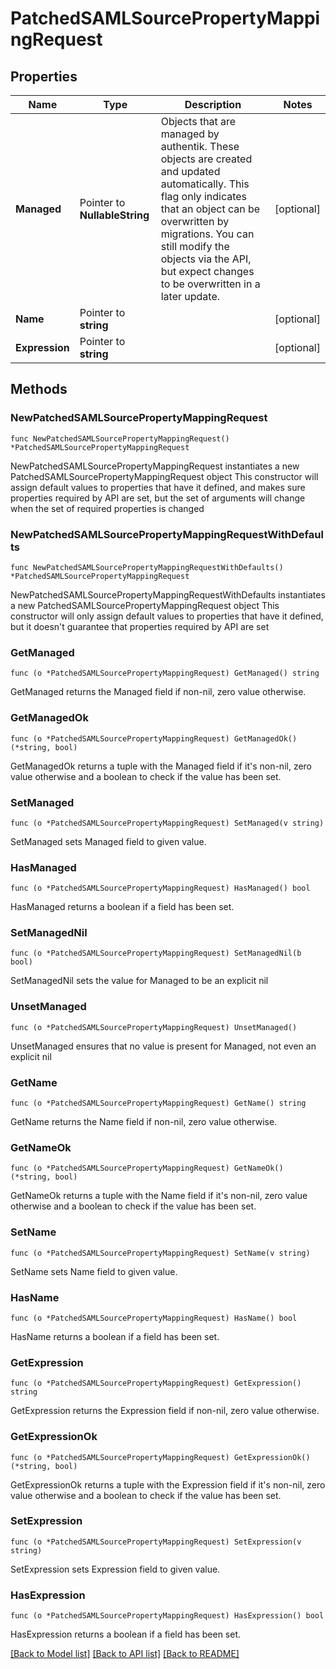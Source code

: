 # PatchedSAMLSourcePropertyMappingRequest

## Properties

Name | Type | Description | Notes
------------ | ------------- | ------------- | -------------
**Managed** | Pointer to **NullableString** | Objects that are managed by authentik. These objects are created and updated automatically. This flag only indicates that an object can be overwritten by migrations. You can still modify the objects via the API, but expect changes to be overwritten in a later update. | [optional] 
**Name** | Pointer to **string** |  | [optional] 
**Expression** | Pointer to **string** |  | [optional] 

## Methods

### NewPatchedSAMLSourcePropertyMappingRequest

`func NewPatchedSAMLSourcePropertyMappingRequest() *PatchedSAMLSourcePropertyMappingRequest`

NewPatchedSAMLSourcePropertyMappingRequest instantiates a new PatchedSAMLSourcePropertyMappingRequest object
This constructor will assign default values to properties that have it defined,
and makes sure properties required by API are set, but the set of arguments
will change when the set of required properties is changed

### NewPatchedSAMLSourcePropertyMappingRequestWithDefaults

`func NewPatchedSAMLSourcePropertyMappingRequestWithDefaults() *PatchedSAMLSourcePropertyMappingRequest`

NewPatchedSAMLSourcePropertyMappingRequestWithDefaults instantiates a new PatchedSAMLSourcePropertyMappingRequest object
This constructor will only assign default values to properties that have it defined,
but it doesn't guarantee that properties required by API are set

### GetManaged

`func (o *PatchedSAMLSourcePropertyMappingRequest) GetManaged() string`

GetManaged returns the Managed field if non-nil, zero value otherwise.

### GetManagedOk

`func (o *PatchedSAMLSourcePropertyMappingRequest) GetManagedOk() (*string, bool)`

GetManagedOk returns a tuple with the Managed field if it's non-nil, zero value otherwise
and a boolean to check if the value has been set.

### SetManaged

`func (o *PatchedSAMLSourcePropertyMappingRequest) SetManaged(v string)`

SetManaged sets Managed field to given value.

### HasManaged

`func (o *PatchedSAMLSourcePropertyMappingRequest) HasManaged() bool`

HasManaged returns a boolean if a field has been set.

### SetManagedNil

`func (o *PatchedSAMLSourcePropertyMappingRequest) SetManagedNil(b bool)`

 SetManagedNil sets the value for Managed to be an explicit nil

### UnsetManaged
`func (o *PatchedSAMLSourcePropertyMappingRequest) UnsetManaged()`

UnsetManaged ensures that no value is present for Managed, not even an explicit nil
### GetName

`func (o *PatchedSAMLSourcePropertyMappingRequest) GetName() string`

GetName returns the Name field if non-nil, zero value otherwise.

### GetNameOk

`func (o *PatchedSAMLSourcePropertyMappingRequest) GetNameOk() (*string, bool)`

GetNameOk returns a tuple with the Name field if it's non-nil, zero value otherwise
and a boolean to check if the value has been set.

### SetName

`func (o *PatchedSAMLSourcePropertyMappingRequest) SetName(v string)`

SetName sets Name field to given value.

### HasName

`func (o *PatchedSAMLSourcePropertyMappingRequest) HasName() bool`

HasName returns a boolean if a field has been set.

### GetExpression

`func (o *PatchedSAMLSourcePropertyMappingRequest) GetExpression() string`

GetExpression returns the Expression field if non-nil, zero value otherwise.

### GetExpressionOk

`func (o *PatchedSAMLSourcePropertyMappingRequest) GetExpressionOk() (*string, bool)`

GetExpressionOk returns a tuple with the Expression field if it's non-nil, zero value otherwise
and a boolean to check if the value has been set.

### SetExpression

`func (o *PatchedSAMLSourcePropertyMappingRequest) SetExpression(v string)`

SetExpression sets Expression field to given value.

### HasExpression

`func (o *PatchedSAMLSourcePropertyMappingRequest) HasExpression() bool`

HasExpression returns a boolean if a field has been set.


[[Back to Model list]](../README.md#documentation-for-models) [[Back to API list]](../README.md#documentation-for-api-endpoints) [[Back to README]](../README.md)


